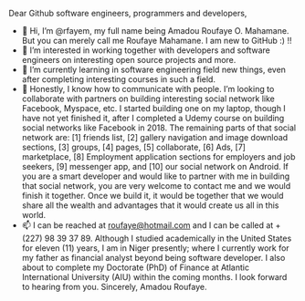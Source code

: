 Dear Github software engineers, programmers and developers,
- 👋 Hi, I’m @rfayem, my full name being Amadou Roufaye O. Mahamane. But you can merely call me Roufaye Mahamane. I am new to GitHub :) !!
- 👀 I’m interested in working together with developers and software engineers on interesting open source projects and more. 
- 🌱 I’m currently learning in software engineering field new things, even after completing interesting courses in such a field.
- 💞️ Honestly, I know how to communicate with people. I’m looking to collaborate with partners on building interesting social network like Facebook, Myspace, etc. 
I started building one on my laptop, though I have not yet finished it, after I completed a Udemy course on building social networks like Facebook in 2018.
The remaining parts of that social network are: [1] friends list, [2] gallery navigation and image download sections, [3] groups, [4] pages, [5] collaborate, [6] Ads, [7] marketplace, [8] Employment application sections for employers and job seekers, [9] messenger app, and [10] our social network on Android. 
If you are a smart developer and would like to partner with me in building that social network, you are very welcome to contact me and we would finish it together. 
Once we build it, it would be together that we would share all the wealth and advantages that it would create us all in this world.
- 📫 I can be reached at roufaye@hotmail.com and I can be called at +(227) 98 39 37 89. Although I studied academically in the United States for eleven (11) years, 
I am in Niger presently; where I currently work for my father as financial analyst beyond being software developer. 
I also about to complete my Doctorate (PhD) of Finance at Atlantic International University (AIU) within the coming months.
I look forward to hearing from you.
Sincerely,
Amadou Roufaye.

<!---
rfayem/rfayem is a ✨ special ✨ repository because its `README.md` (this file) appears on your GitHub profile.
You can click the Preview link to take a look at your changes.
--->
